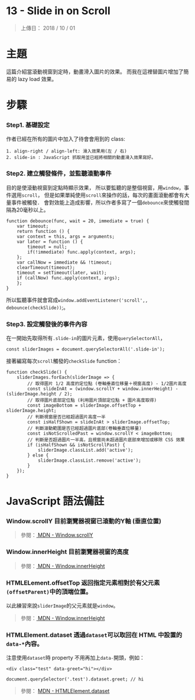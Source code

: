 # 13 - Slide in on Scroll

> 上傳日： 2018 / 10 / 01


# 主題

這篇介紹當滾動視窗到定時，動畫滑入圖片的效果。
而我在這裡替圖片增加了簡易的 lazy load 效果。

# 步驟

### Step1. 基礎設定

作者已經在所有的圖片中加入了待會會用到的 class:

    1. align-right / align-left: 滑入效果用(左 / 右)
    2. slide-in : JavaScript 抓取用並已經將相關的動畫滑入效果寫好。
    
### Step2. 建立觸發條件，並監聽滾動事件

目的是使滾動視窗到定點時顯示效果，
所以要監聽的是整個視窗，用`window`，事件選用`scroll`，
但是如果單純使用`scroll`來操作的話，每次的畫面滾動都會有大量事件被觸發．
會對效能上造成影響，所以作者多寫了一個`debounce`來使觸發間隔為20毫秒以上。

```
function debounce(func, wait = 20, immediate = true) {
    var timeout;
    return function () {
    var context = this, args = arguments;
    var later = function () {
        timeout = null;
        if(!immediate) func.apply(context, args);
    };
    var callNow = immediate && !timeout;
    clearTimeout(timeout);
    timeout = setTimeout(later, wait);
    if (callNow) func.apply(context, args);
    };
}
```

所以監聽事件就會寫成`window.addEventListener('scroll',, debounce(checkSlide))`;。

### Step3. 設定觸發後的事件內容

在一開始先取得所有`.slide-in`的圖片元素，使用`querySelectorAll`，

```
const sliderImages = document.querySelectorAll('.slide-in');
```

接著編寫每次`scroll`觸發的`checkSlide` function：

```
function checkSlide() {
    sliderImages.forEach(sliderImage => {
        // 取得圖片 1/2 高度的定位點 (卷軸垂直位移量＋視窗高度) - 1/2圖片高度
        const slideInAt = (window.scrollY + window.innerHeight) - (sliderImage.height / 2);
        // 取得圖片底部定位點 (利用圖片頂部定位點 + 圖片高度取得)
        const imageBottom = sliderImage.offsetTop + sliderImage.height;
        // 判斷視窗是否已經超過圖片高度一半
        const isHalfShown = slideInAt > sliderImage.offsetTop;
        // 判斷滾動範圍是否已經超過圖片底部(卷軸垂直位移量)
        const isNotScrolledPast = window.scrollY < imageBottom;
        // 判斷是否超過圖片一半高，且視窗尚未超過圖片底部來增加或移除 CSS 效果
        if (isHalfShown && isNotScrollPast) {
            sliderImage.classList.add('active');
        } else {
            sliderImage.classList.remove('active');
        }
    });
}
```

# JavaScript 語法備註

### Window.scrollY 目前瀏覽器視窗已滾動的Y軸 (垂直位置)

> 參閱：<a href="https://developer.mozilla.org/en-US/docs/Web/API/Window/scrollY"> MDN - Window.scrollY</a>

### Window.innerHeight 目前瀏覽器視窗的高度

> 參閱：<a href="https://developer.mozilla.org/en-US/docs/Web/API/Window/innerHeight"> MDN - Window.innerHeight</a>

### HTMLELement.offsetTop 返回指定元素相對於有父元素`(offsetParent)`中的頂端位置。
以此練習來說`sliderImage`的父元素就是`window`。

> 參閱：<a href="https://developer.mozilla.org/en-US/docs/Web/API/Window/innerHeight"> MDN - Window.innerHeight </a>

### HTMLElement.dataset 透過`dataset`可以取回在 HTML 中設置的 `data-*`內容。
注意使用`dataset`時 property 不用再加上`data-`開頭，例如：

```
<div class="test" data-greet="hi"></div>
```
```
document.querySelector('.test').dataset.greet; // hi
```

> 參閱： <a href="https://developer.mozilla.org/zh-CN/docs/Web/API/HTMLElement/dataset"> MDN - HTMLElement.dataset </a>
